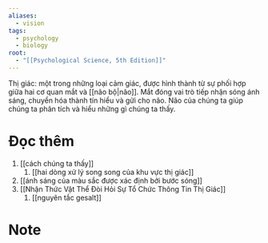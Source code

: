 ```yaml
---
aliases:
  - vision
tags:
  - psychology
  - biology
root:
  - "[[Psychological Science, 5th Edition]]"
---
```

Thị giác: một trong những loại cảm giác, được hình thành từ sự phối hợp giữa hai cơ quan mắt và [[não bộ|não]]. Mắt đóng vai trò tiếp nhận sóng ánh sáng, chuyển hóa thành tín hiểu và gửi cho não. Não của chúng ta giúp chúng ta phân tích và hiểu những gì chúng ta thấy. 

# Đọc thêm
1. [[cách chúng ta thấy]]
	1. [[hai dòng xử lý song song của khu vực thị giác]]
2. [[ánh sáng của màu sắc được xác định bởi bước sóng]]
3. [[Nhận Thức Vật Thể Đòi Hỏi Sự Tổ Chức Thông Tin Thị Giác]]
	1. [[nguyên tắc gesalt]]




# Note

[^1]: Nhà tâm lý học James Enns nói trong cuốn sách The Thinking Eye, the Seeing Brain